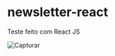 # newsletter-react

Teste feito com React JS

![Capturar](https://user-images.githubusercontent.com/73178068/189271766-1ae6c149-e650-41e2-9d92-31ff41f8e8d1.PNG)

